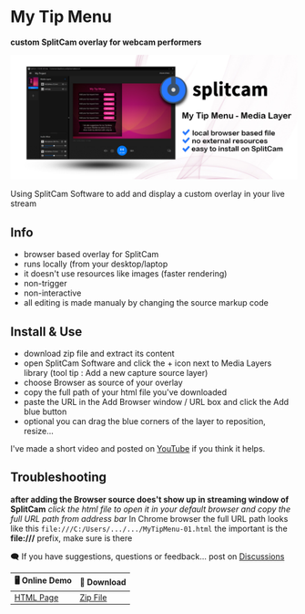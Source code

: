 # My Tip Menu

**custom SplitCam overlay for webcam performers**

![Cover](https://raw.githubusercontent.com/cssmfc/camgirl-splitcam/main/assets/img/cover_mytipmenu_camgirlcloud-splitcam.jpg)

Using SplitCam Software to add and display a custom overlay in your live stream

## Info
 - browser based overlay for SplitCam
 - runs locally (from your desktop/laptop
 - it doesn't use resources like images (faster rendering)
 - non-trigger
 - non-interactive
 - all editing is made manualy by changing the source markup code

## Install & Use
 * download zip file and extract its content
 * open SplitCam Software and click the + icon next to Media Layers library (tool tip : Add a new capture source layer)
 * choose Browser as source of your overlay
 * copy the full path of your html file you've downloaded
 * paste the URL in the Add Browser window / URL box and click the Add blue button
 * optional you can drag the blue corners of the layer to reposition, resize...
 
I've made a short video and posted on [YouTube](https://www.youtube.com/watch?v=EGZOeD3CvBg) if you think it helps.


## Troubleshooting
**after adding the Browser source does't show up in streaming window of SplitCam**
*click the html file to open it in your default browser and copy the full URL path from address bar*
In Chrome browser the full URL path looks like this
`file:///C:/Users/.../.../MyTipMenu-01.html`
the important is the **file:///** prefix, make sure is there

:left_speech_bubble: If you have suggestions, questions or feedback... post on [Discussions](https://github.com/cssmfc/camgirl-splitcam/discussions)

:desktop_computer: Online Demo | :open_file_folder: Download
------------ | -------------
[HTML Page](https://cssmfc.github.io/camgirl-splitcam/demos/splitcam-mytipmenu-overlay/my-tip-menu.html) | [Zip File](https://cssmfc.github.io/camgirl-splitcam/demos/splitcam-mytipmenu-overlay/splitcam-mytipmenu-overlay.zip)
